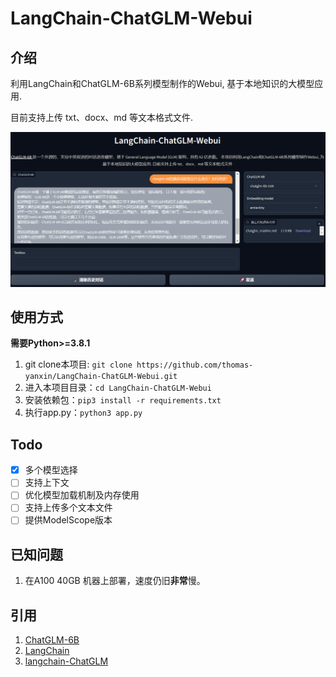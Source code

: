 # LangChain-ChatGLM-Webui

## 介绍

利用LangChain和ChatGLM-6B系列模型制作的Webui, 基于本地知识的大模型应用.

目前支持上传 txt、docx、md 等文本格式文件.

![](./img/demo.jpg)

## 使用方式

**需要Python>=3.8.1**
1. git clone本项目: `git clone https://github.com/thomas-yanxin/LangChain-ChatGLM-Webui.git`
2. 进入本项目目录：`cd LangChain-ChatGLM-Webui`
3. 安装依赖包：`pip3 install -r requirements.txt`
4. 执行app.py：`python3 app.py`

## Todo

* [x] 多个模型选择
* [ ] 支持上下文
* [ ] 优化模型加载机制及内存使用
* [ ] 支持上传多个文本文件
* [ ] 提供ModelScope版本

## 已知问题

1. 在A100 40GB 机器上部署，速度仍旧**非常**慢。

## 引用

1. [ChatGLM-6B](https://github.com/THUDM/ChatGLM-6B)
2. [LangChain](https://github.com/hwchase17/langchain)
3. [langchain-ChatGLM](https://github.com/imClumsyPanda/langchain-ChatGLM)
